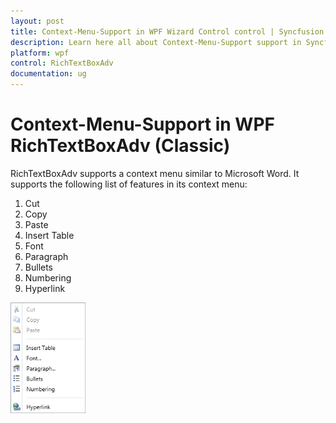 ```yaml
---
layout: post
title: Context-Menu-Support in WPF Wizard Control control | Syncfusion
description: Learn here all about Context-Menu-Support support in Syncfusion WPF RichTextBoxAdv (Classic) control and more.
platform: wpf
control: RichTextBoxAdv
documentation: ug
---
```


# Context-Menu-Support in WPF RichTextBoxAdv (Classic)

RichTextBoxAdv supports a context menu similar to Microsoft Word. It supports the following list of features in its context menu:

1. Cut
2. Copy
3. Paste
4. Insert Table
5. Font
6. Paragraph
7. Bullets
8. Numbering
9. Hyperlink





![Context-Menu-Support_img1](Context-Menu-Support_images/Context-Menu-Support_img1.png)




